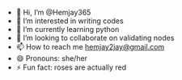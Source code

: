 - 👋 Hi, I’m @Hemjay365
- 👀 I’m interested in writing codes
- 🌱 I’m currently learning python
- 💞️ I’m looking to collaborate on validating nodes
- 📫 How to reach me hemjay2jay@gmail.com
- 😄 Pronouns: she/her
- ⚡ Fun fact: roses are actually red

<!---
Hemjay365/Hemjay365 is a ✨ special ✨ repository because its `README.md` (this file) appears on your GitHub profile.
You can click the Preview link to take a look at your changes.
--->
